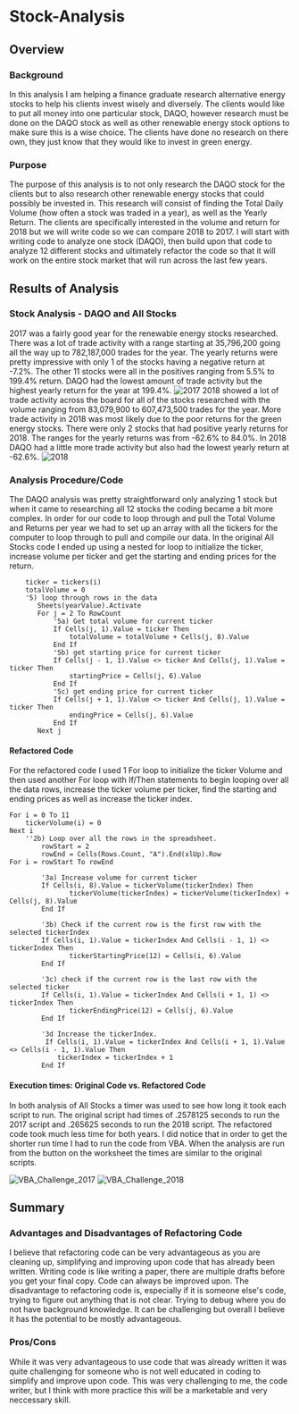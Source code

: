 # Stock-Analysis
## Overview
### Background
  In this analysis I am helping a finance graduate research alternative energy stocks to help his clients invest wisely and diversely.  The clients would like to put all money into one particular stock, DAQO, however research must be done on the DAQO stock as well as other renewable energy stock options to make sure this is a wise choice. The clients have done no research on there own, they just know that they would like to invest in green energy.  
### Purpose
  The purpose of this analysis is to not only research the DAQO stock for the clients but to also research other renewable energy stocks that could possibly be invested in.  This research will consist of finding the Total Daily Volume (how often a stock was traded in a year), as well as the Yearly Return.  The clients are specifically interested in the volume and return for 2018 but we will write code so we can compare 2018 to 2017. I will start with writing code to analyze one stock (DAQO), then build upon that code to analyze 12 different stocks and ultimately refactor the code so that it will work on the entire stock market that will run across the last few years. 
 ## Results of Analysis
 ### Stock Analysis - DAQO and All Stocks
 2017 was a fairly good year for the renewable energy stocks researched.  There was a lot of trade activity with a range starting at 35,796,200 going all the way up to 782,187,000 trades for the year.  The yearly returns were pretty impressive with only 1 of the stocks having a negative return at -7.2%.  The other 11 stocks were all in the positives ranging from 5.5% to 199.4% return.  DAQO had the lowest amount of trade activity but the highest yearly return for the year at 199.4%.
 ![2017](https://user-images.githubusercontent.com/106348899/175434518-72af9cbd-6010-4294-a9a9-9b12f0a2311b.png)
2018 showed a lot of trade activity across the board for all of the stocks researched with the volume ranging from 83,079,900 to 607,473,500 trades for the year.  More trade activity in 2018 was most likely due to the poor returns for the green energy stocks.  There were only 2 stocks that had positive yearly returns for 2018. The ranges for the yearly returns was from -62.6% to 84.0%.  In 2018 DAQO had a little more trade activity but also had the lowest yearly return at -62.6%. 
![2018](https://user-images.githubusercontent.com/106348899/175435050-9ad1ff01-341d-487b-9743-0b5c85abd6b3.png)
### Analysis Procedure/Code
The DAQO analysis was pretty straightforward only analyzing 1 stock but when it came to researching all 12 stocks the coding became a bit more complex.  In order for our code to loop through and pull the Total Volume and Returns per year we had to set up an array with all the tickers for the computer to loop through to pull and compile our data. In the original All Stocks code I ended up using a nested for loop to initialize the ticker, increase volume per ticker and get the starting and ending prices for the return.  


```For i = 0 To 11
    ticker = tickers(i)
    totalVolume = 0
    '5) loop through rows in the data
       Sheets(yearValue).Activate
       For j = 2 To RowCount
           '5a) Get total volume for current ticker
           If Cells(j, 1).Value = ticker Then
               totalVolume = totalVolume + Cells(j, 8).Value
           End If
           '5b) get starting price for current ticker
           If Cells(j - 1, 1).Value <> ticker And Cells(j, 1).Value = ticker Then
               startingPrice = Cells(j, 6).Value
           End If
           '5c) get ending price for current ticker
           If Cells(j + 1, 1).Value <> ticker And Cells(j, 1).Value = ticker Then
               endingPrice = Cells(j, 6).Value
           End If 
       Next j 
```
#### Refactored Code
For the refactored code I used 1 For loop to initialize the ticker Volume and then used another For loop with If/Then statements to begin looping over all the data rows, increase the ticker volume per ticker, find the starting and ending prices as well as increase the ticker index. 


```tickerIndex = i
For i = 0 To 11
    tickerVolume(i) = 0   
Next i   
    ''2b) Loop over all the rows in the spreadsheet.
        rowStart = 2
        rowEnd = Cells(Rows.Count, "A").End(xlUp).Row   
For i = rowStart To rowEnd

        '3a) Increase volume for current ticker       
        If Cells(i, 8).Value = tickerVolume(tickerIndex) Then
               tickerVolume(tickerIndex) = tickerVolume(tickerIndex) + Cells(j, 8).Value       
        End If
        
        '3b) Check if the current row is the first row with the selected tickerIndex 
        If Cells(i, 1).Value = tickerIndex And Cells(i - 1, 1) <> tickerIndex Then
               tickerStartingPrice(12) = Cells(i, 6).Value     
        End If
                
        '3c) check if the current row is the last row with the selected ticker        
        If Cells(i, 1).Value = tickerIndex And Cells(i + 1, 1) <> tickerIndex Then
               tickerEndingPrice(12) = Cells(j, 6).Value
        End If
    
        '3d Increase the tickerIndex.
         If Cells(i, 1).Value = tickerIndex And Cells(i + 1, 1).Value <> Cells(i - 1, 1).Value Then
            tickerIndex = tickerIndex + 1           
        End If
```
#### Execution times: Original Code vs. Refactored Code
In both analysis of All Stocks a timer was used to see how long it took each script to run.  The original script had times of .2578125 seconds to run the 2017 script and .265625 seconds to run the 2018 script.  The refactored code took much less time for both years. I did notice that in order to get the shorter run time I had to run the code from VBA.  When the analysis are run from the button on the worksheet the times are similar to the original scripts.  

![VBA_Challenge_2017](https://user-images.githubusercontent.com/106348899/175437784-fd5580ec-8ff8-4875-a20d-299ffb29e6f0.png)
![VBA_Challenge_2018](https://user-images.githubusercontent.com/106348899/175437800-41f5bdbe-452b-491c-a891-3a6d85dd20cb.png)
      
 ## Summary
 ### Advantages and Disadvantages of Refactoring Code
 I believe that refactoring code can be very advantageous as you are cleaning up, simplifying and improving upon code that has already been written.  Writing code is like writing a paper, there are multiple drafts before you get your final copy.  Code can always be improved upon. The disadvantage to refactoring code is, especially if it is someone else's code, trying to figure out anything that is not clear.  Trying to debug where you do not have background knowledge.  It can be challenging but overall I believe it has the potential to be mostly advantageous. 
### Pros/Cons
While it was very advantageous to use code that was already written it was quite challenging for someone who is not well educated in coding to simplify and improve upon code. This was very challenging to me, the code writer, but I think with more practice this will be a marketable and very neccessary skill.
